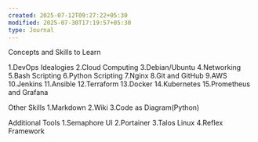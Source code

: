```yaml
---
created: 2025-07-12T09:27:22+05:30
modified: 2025-07-30T17:19:57+05:30
type: Journal
---
```


Concepts and Skills to Learn

1.DevOps Idealogies
2.Cloud Computing
3.Debian/Ubuntu
4.Networking
5.Bash Scripting
6.Python Scripting
7.Nginx
8.Git and GitHub
9.AWS
10.Jenkins
11.Ansible
12.Terraform
13.Docker
14.Kubernetes
15.Prometheus and Grafana

Other Skills
1.Markdown
2.Wiki
3.Code as Diagram(Python)

Additional Tools
1.Semaphore UI
2.Portainer
3.Talos Linux
4.Reflex Framework
